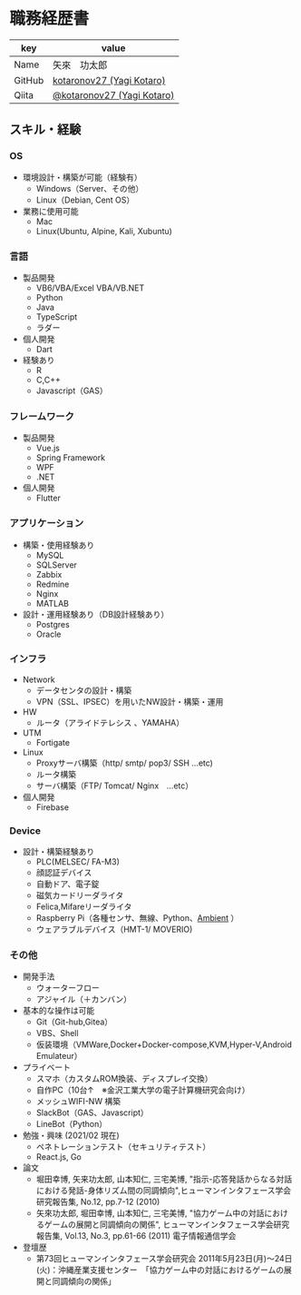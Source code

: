 # 職務経歴書
|key|value|
|---|-----|
|Name|矢來　功太郎|
|GitHub|[kotaronov27 \(Yagi Kotaro\)](https://github.com/kotaronov27)|
|Qiita|[@kotaronov27 \(Yagi Kotaro\)](https://qiita.com/kotaronov27)|


## スキル・経験
### OS
* 環境設計・構築が可能（経験有）
  * Windows（Server、その他）
  * Linux（Debian, Cent OS）
* 業務に使用可能
  * Mac
  * Linux(Ubuntu, Alpine, Kali, Xubuntu)

### 言語
* 製品開発
  * VB6/VBA/Excel VBA/VB.NET
  * Python
  * Java
  * TypeScript
  * ラダー
* 個人開発
  * Dart
* 経験あり
  * R
  * C,C++
  * Javascript（GAS）

### フレームワーク
* 製品開発
  * Vue.js
  * Spring Framework
  * WPF
  * .NET
* 個人開発
  * Flutter

### アプリケーション
* 構築・使用経験あり
  * MySQL
  * SQLServer
  * Zabbix
  * Redmine
  * Nginx
  * MATLAB
* 設計・運用経験あり（DB設計経験あり）
  * Postgres
  * Oracle

### インフラ
* Network
  * データセンタの設計・構築
  * VPN（SSL、IPSEC）を用いたNW設計・構築・運用
* HW 
  * ルータ（アライドテレシス 、YAMAHA）
* UTM
  * Fortigate
* Linux
  * Proxyサーバ構築（http/ smtp/ pop3/ SSH …etc)
  * ルータ構築
  * サーバ構築（FTP/ Tomcat/ Nginx　…etc）
* 個人開発
  * Firebase

### Device
* 設計・構築経験あり
  * PLC(MELSEC/ FA-M3)
  * 顔認証デバイス
  * 自動ドア、電子錠
  * 磁気カードリーダライタ
  * Felica,Mifareリーダライタ
  * Raspberry Pi（各種センサ、無線、Python、[Ambient](https://ambidata.io/) ）
  * ウェアラブルデバイス（HMT-1/ MOVERIO)

### その他
* 開発手法
  * ウォーターフロー
  * アジャイル（＋カンバン）
* 基本的な操作は可能
  * Git（Git-hub,Gitea）
  * VBS、Shell
  * 仮装環境（VMWare,Docker+Docker-compose,KVM,Hyper-V,Android Emulateur）
* プライベート
  * スマホ（カスタムROM換装、ディスプレイ交換）
  * 自作PC（10台↑　※金沢工業大学の電子計算機研究会向け）
  * メッシュWIFI-NW 構築
  * SlackBot（GAS、Javascript）
  * LineBot（Python）
* 勉強・興味 (2021/02 現在)
  * ペネトレーションテスト（セキュリティテスト）
  * React.js, Go
* 論文
  * 堀田幸博, 矢来功太郎, 山本知仁, 三宅美博, "指示-応答発話からなる対話における発話-身体リズム間の同調傾向",ヒューマンインタフェース学会研究報告集, No.12, pp.7-12 (2010)
  * 矢來功太郎, 堀田幸博, 山本知仁, 三宅美博, "協力ゲーム中の対話におけるゲームの展開と同調傾向の関係", ヒューマンインタフェース学会研究報告集, Vol.13, No.3, pp.61-66 (2011) 電子情報通信学会
* 登壇歴
  * 第73回ヒューマンインタフェース学会研究会 2011年5月23日(月)～24日(火)：沖縄産業支援センター　「協力ゲーム中の対話におけるゲームの展開と同調傾向の関係」

